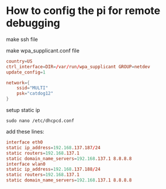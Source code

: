 # How to config the pi for remote debugging

make ssh file

make wpa_supplicant.conf file

```conf
country=US
ctrl_interface=DIR=/var/run/wpa_supplicant GROUP=netdev
update_config=1

network={
    ssid="MULTI"
    psk="catdog12"
}
```

setup static ip

`sudo nano /etc/dhcpcd.conf`

add these lines:

```conf
interface eth0
static ip_address=192.168.137.187/24
static routers=192.168.137.1
static domain_name_servers=192.168.137.1 8.8.8.8
interface wlan0
static ip_address=192.168.137.188/24
static routers=192.168.137.1
static domain_name_servers=192.168.137.1 8.8.8.8
```
